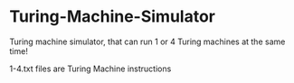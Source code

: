 # Turing-Machine-Simulator
Turing machine simulator, that can run 1 or 4 Turing machines at the same time!

1-4.txt files are Turing Machine instructions
